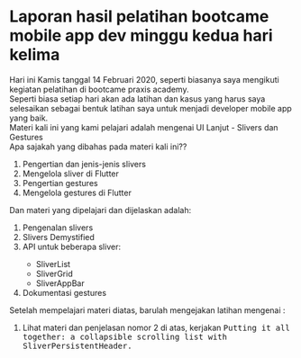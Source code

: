 <h1>Laporan hasil pelatihan bootcame mobile app dev minggu kedua hari kelima</h1>
Hari ini Kamis tanggal 14 Februari 2020, seperti biasanya saya mengikuti kegiatan pelatihan di bootcame praxis
academy.<br>
Seperti biasa setiap hari akan ada latihan dan kasus yang harus saya selesaikan sebagai bentuk latihan saya untuk
menjadi developer mobile app yang baik.<br>
Materi kali ini yang kami pelajari adalah mengenai UI Lanjut - Slivers dan Gestures<br>
Apa sajakah yang dibahas pada materi kali ini??<br>
<ol>
    <li>Pengertian dan jenis-jenis slivers</li>
    <li>Mengelola sliver di Flutter</li>
    <li>Pengertian gestures</li>
    <li>Mengelola gestures di Flutter</li>
</ol>
Dan materi yang dipelajari dan dijelaskan adalah:
<ol>
    <li>Pengenalan slivers</li>
    <li>Slivers Demystified</li>
    <li>API untuk beberapa sliver:</li>
    <ul>
        <li>SliverList</li>
        <li>SliverGrid</li>
        <li>SliverAppBar</li>
    </ul>
    <li>Dokumentasi gestures</li>
</ol>
Setelah mempelajari materi diatas, barulah mengejakan latihan mengenai :
<ol>
    <li>Lihat materi dan penjelasan nomor 2 di atas, kerjakan <kbd>Putting it all together: a collapsible scrolling list with SliverPersistentHeader.</kbd>
</li>
</ol>